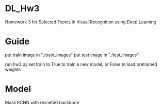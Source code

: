 # DL_Hw3
Homework 3 for Selected Topics in Visual Recognition using Deep Learning

# Guide
put train image in "./train_images"
put test image in "./test_images"

run hw3.py
set train to True to train a new model, or False to load pretrained weights

# Model
Mask RCNN with resnet50 backbone
